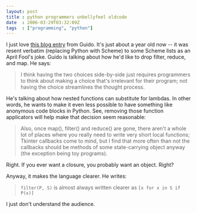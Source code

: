 ```yaml
---
layout: post
title : python programmers unbellyfeel oldcode
date  : 2006-03-29T03:32:09Z
tags  : ["programming", "python"]
---
```

I just love [this blog
entry](http://www.artima.com/weblogs/viewpost.jsp?thread=98196) from Guido.
It's just about a year old now -- it was resent verbatim (replacing Python with
Scheme) to some Scheme lists as an April Fool's joke.  Guido is talking about
how he'd like to drop filter, reduce, and map.  He says:

> I think having the two choices side-by-side just requires programmers to
> think about making a choice that's irrelevant for their program; not having
> the choice streamlines the thought process.

He's talking about how nested functions can substitute for lambdas.  In other
words, he wants to make it even less possible to have something like anonymous
code blocks in Python.  See, removing those function applicators will help make
that decision seem reasonable:

> Also, once map(), filter() and reduce() are gone, there aren't a whole lot of
> places where you really need to write very short local functions; Tkinter
> callbacks come to mind, but I find that more often than not the callbacks
> should be methods of some state-carrying object anyway (the exception being
> toy programs).

Right.  If you ever want a closure, you probably want an object.  Right?

Anyway, it makes the language clearer.  He writes:

> `filter(P, S)` is almost always written clearer as `[x for x in S if P(x)]`

I just don't understand the audience.


